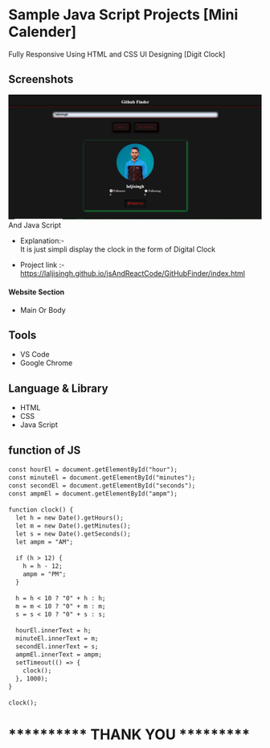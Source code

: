 # Sample Java Script Projects [Mini Calender]

Fully Responsive Using HTML and CSS UI Designing [Digit Clock]
## Screenshots

 ![App Screenshot](https://github.com/laljisingh/jsAndReactCode/blob/main/GitHubFinder/Capture.JPG?raw=true)
And Java Script


      
- Explanation:-  
It is just simpli display the clock in the form of Digital Clock

- Project link :-  https://laljisingh.github.io/jsAndReactCode/GitHubFinder/index.html


#### Website Section
* Main Or Body
## Tools
- VS Code
- Google Chrome
## Language & Library
- HTML
- CSS
- Java Script
## function of JS
```
const hourEl = document.getElementById("hour");
const minuteEl = document.getElementById("minutes");
const secondEl = document.getElementById("seconds");
const ampmEl = document.getElementById("ampm");

function clock() {
  let h = new Date().getHours();
  let m = new Date().getMinutes();
  let s = new Date().getSeconds();
  let ampm = "AM";

  if (h > 12) {
    h = h - 12;
    ampm = "PM";
  }

  h = h < 10 ? "0" + h : h;
  m = m < 10 ? "0" + m : m;
  s = s < 10 ? "0" + s : s;

  hourEl.innerText = h;
  minuteEl.innerText = m;
  secondEl.innerText = s;
  ampmEl.innerText = ampm;
  setTimeout(() => {
    clock();
  }, 1000);
}

clock();
```


   



# ********** **THANK YOU** *********